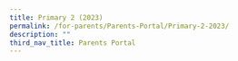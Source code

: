 ```yaml
---
title: Primary 2 (2023)
permalink: /for-parents/Parents-Portal/Primary-2-2023/
description: ""
third_nav_title: Parents Portal
---
```

